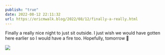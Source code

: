 ```yaml
---
publish: "true"
date: 2022-08-12 22:11:32
url: https://ericmwalk.blog/2022/08/12/finally-a-really.html
---
```


Finally a really nice night to just sit outside. I just wish we would have gotten here earlier so I would have a fire too. Hopefully, tomorrow 🤞

![](https://ericmwalk.blog/uploads/2022/0c8269274e.jpg)